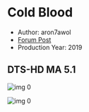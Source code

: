 # Cold Blood

* Author: aron7awol
* [Forum Post](https://www.avsforum.com/threads/bass-eq-for-filtered-movies.2995212/post-58489956)
* Production Year: 2019

## DTS-HD MA 5.1

![img 0](https://i.imgur.com/15IfhTG.jpg)

![img 0](https://i.imgur.com/tTWciNf.png)

